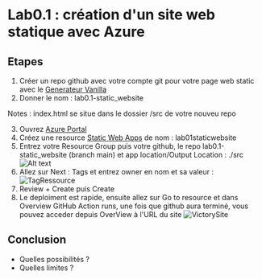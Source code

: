 # Lab0.1 : création d'un site web statique avec Azure


## Etapes

1. Créer un repo github avec votre compte git pour votre page web static avec le [Generateur Vanilla](https://github.com/staticwebdev/vanilla-basic/generate)
2. Donner le nom : lab0.1-static_website

Notes : index.html se situe dans le dossier /src de votre nouveu repo

3. Ouvrez [Azure Portal](https://portal.azure.com)
4. Créez une resource  [Static Web Apps](https://docs.microsoft.com/fr-fr/azure/static-web-apps/) de nom : lab01staticwebsite
5. Entrez votre Resource Group puis votre github, le repo lab0.1-static_website (branch main)  et app location/Output Location : ./src
<img
  src="https://user-images.githubusercontent.com/26376087/200795413-dca28fb8-db16-4c36-b6b4-916742b69e59.PNG"
  alt="Alt text"
  title="Optional title"
  style="display: inline-block; margin: 0 auto; max-width: 300px">
6. Allez sur Next : Tags et entrez owner en nom et sa valeur :
![TagRessource](https://user-images.githubusercontent.com/26376087/200796963-747f387a-8e26-425f-85d7-6ff6062888c4.PNG)
7. Review + Create puis Create
8. Le deploiment est rapide, ensuite allez sur Go to resource et dans Overview GitHub Action runs, une fois que github aura terminé, 
vous pouvez acceder depuis OverView à l'URL du site
![VictorySite](https://user-images.githubusercontent.com/26376087/200799973-5e7c2e78-2513-4ef8-997b-585a8ef96321.PNG)


## Conclusion
- Quelles possibilités ?
- Quelles limites ?
